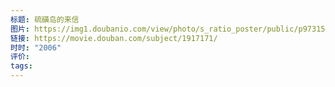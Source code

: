 ```yaml
---
标题: 硫磺岛的来信
图片: https://img1.doubanio.com/view/photo/s_ratio_poster/public/p973154238.webp
链接: https://movie.douban.com/subject/1917171/
时时: "2006"
评价: 
tags:
---
```


